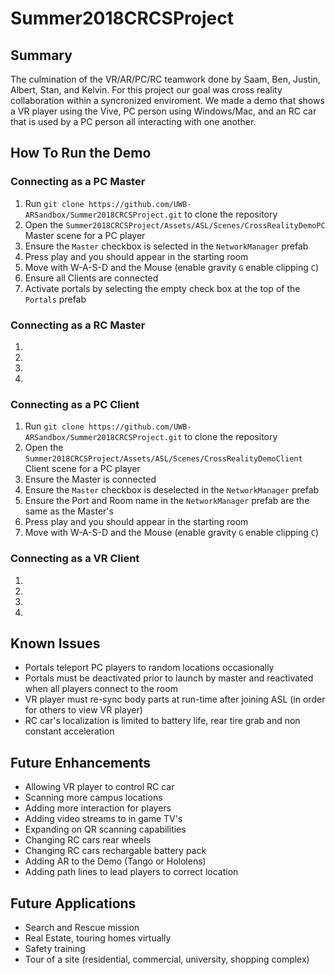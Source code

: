 # Summer2018CRCSProject
## Summary
The culmination of the VR/AR/PC/RC teamwork done by Saam, Ben, Justin, Albert, Stan, and Kelvin. For this project our goal was cross reality collaboration within a syncronized enviroment. We made a demo that shows a VR player using the Vive, PC person using Windows/Mac, and an RC car that is used by a PC person all interacting with one another.  
## How To Run the Demo
### Connecting as a PC Master
1. Run `git clone https://github.com/UWB-ARSandbox/Summer2018CRCSProject.git` to clone the repository
2. Open the `Summer2018CRCSProject/Assets/ASL/Scenes/CrossRealityDemoPC` Master scene for a PC player
3. Ensure the `Master` checkbox is selected in the `NetworkManager` prefab 
4. Press play and you should appear in the starting room
5. Move with W-A-S-D and the Mouse (enable gravity `G` enable clipping `C`)
6. Ensure all Clients are connected
7. Activate portals by selecting the empty check box at the top of the `Portals` prefab
### Connecting as a RC Master
1.
2.
3.
4.
### Connecting as a PC Client
1. Run `git clone https://github.com/UWB-ARSandbox/Summer2018CRCSProject.git` to clone the repository
2. Open the `Summer2018CRCSProject/Assets/ASL/Scenes/CrossRealityDemoClient` Client scene for a PC player
3. Ensure the Master is connected
4. Ensure the `Master` checkbox is deselected in the `NetworkManager` prefab
5. Ensure the Port and Room name in the `NetworkManager` prefab are the same as the Master's
6. Press play and you should appear in the starting room
7. Move with W-A-S-D and the Mouse (enable gravity `G` enable clipping `C`)
### Connecting as a VR Client
1.
2.
3.
4.
## Known Issues
- Portals teleport PC players to random locations occasionally
- Portals must be deactivated prior to launch by master and reactivated when all players connect to the room
- VR player must re-sync body parts at run-time after joining ASL (in order for others to view VR player)
- RC car's localization is limited to battery life, rear tire grab and non constant acceleration
## Future Enhancements
- Allowing VR player to control RC car
- Scanning more campus locations
- Adding more interaction for players
- Adding video streams to in game TV's
- Expanding on QR scanning capabilities
- Changing RC cars rear wheels
- Changing RC cars rechargable battery pack
- Adding AR to the Demo (Tango or Hololens)
- Adding path lines to lead players to correct location
## Future Applications
- Search and Rescue mission
- Real Estate, touring homes virtually
- Safety training
- Tour of a site (residential, commercial, university, shopping complex)
